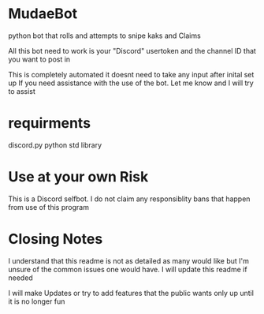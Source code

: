# MudaeBot
python bot that rolls and attempts to snipe kaks and Claims


All this bot need to work is your "Discord" usertoken and the channel ID that you want to post in


This is completely automated it doesnt need to take any input after inital set up
If you need assistance with the use of the bot. Let me know and I will try to assist


# requirments
discord.py
python std library





# Use at your own Risk
This is a Discord selfbot. I do not claim any responsiblity bans that happen from use of this program

# Closing Notes
I understand that this readme is not as detailed as many would like but I'm unsure of the common issues one would have.
I will update this readme if needed 

I will make Updates or try to add features that the public wants only up until it is no longer fun
